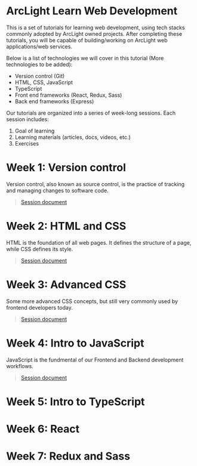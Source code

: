 # ArcLight Learn Web Development

This is a set of tutorials for learning web development, using tech stacks commonly adopted by ArcLight owned projects. After completing these tutorials, you will be capable of building/working on ArcLight web applications/web services.

Below is a list of technologies we will cover in this tutorial (More technologies to be added):

- Version control (Git)
- HTML, CSS, JavaScript
- TypeScript
- Front end frameworks (React, Redux, Sass)
- Back end frameworks (Express)

Our tutorials are organized into a series of week-long sessions. Each session includes:
1. Goal of learning
2. Learning materials (articles, docs, videos, etc.)
3. Exercises

# Week 1: Version control
Version control, also known as source control, is the practice of tracking and managing changes to software code.  
> [Session document](./sessions/version-control.md)

# Week 2: HTML and CSS
HTML is the foundation of all web pages. It defines the structure of a page, while CSS defines its style. 
> [Session document](./sessions/html-css.md)

# Week 3: Advanced CSS
Some more advanced CSS concepts, but still very commonly used by frontend developers today.
> [Session document](./sessions/advanced-css.md)

# Week 4: Intro to JavaScript
JavaScript is the fundmental of our Frontend and Backend development workflows.
> [Session document](./sessions/javascript.md)

# Week 5: Intro to TypeScript

# Week 6: React

# Week 7: Redux and Sass
